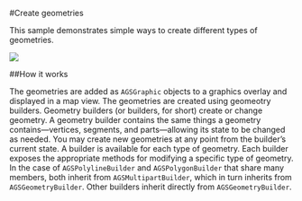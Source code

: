 #Create geometries

This sample demonstrates simple ways to create different types of geometries.

![](image1.png)

##How it works

The geometries are added as `AGSGraphic` objects to a graphics overlay and displayed in a map view. The geometries are created using geomeotry builders. Geometry builders (or builders, for short) create or change geometry. A geometry builder contains the same things a geometry contains—vertices, segments, and parts—allowing its state to be changed as needed. You may create new geometries at any point from the builder’s current state. A builder is available for each type of geometry. Each builder exposes the appropriate methods for modifying a specific type of geometry. In the case of `AGSPolylineBuilder` and `AGSPolygonBuilder` that share many members, both inherit from `AGSMultipartBuilder`, which in turn inherits from `AGSGeometryBuilder`. Other builders inherit directly from `AGSGeometryBuilder`.







